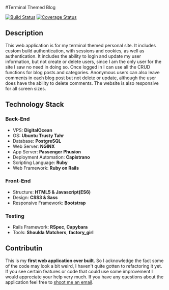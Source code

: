 #Terminal Themed Blog

[![Build Status](https://travis-ci.org/cubadomingo/terminal_theme_blog.svg?branch=master)](https://travis-ci.org/cubadomingo/terminal_theme_blog)
[![Coverage Status](https://coveralls.io/repos/github/cubadomingo/terminal_theme_blog/badge.svg?branch=master)](https://coveralls.io/github/cubadomingo/terminal_theme_blog?branch=master)

## Description

This web application is for my terminal themed personal site. It includes custom build authentication, with sessions and cookies, as well as authentication. It includes the ability to login and update my user information, but not create or delete users, since I am the only user for the site I saw no need in doing so. Once logged in I can use all the CRUD functions for blog posts and categories. Anonymous users can also leave comments in each blog post but not delete or update, although the user does have the ability to delete comments. The website is also responsive for all screen sizes.

## Technology Stack

### Back-End

* VPS: **DigitalOcean**
* OS: **Ubuntu Trusty Tahr**
* Database: **PostgreSQL**
* Web Server: **NGINX**
* App Server: **Passenger Phusion**
* Deployment Automation: **Capistrano**
* Scripting Language: **Ruby**
* Web Framework: **Ruby on Rails**

### Front-End

* Structure: **HTML5 & Javascript(ES6)**
* Design: **CSS3 & Sass**
* Responsive Framework: **Bootstrap**


### Testing

* Rails Framework: **RSpec**, **Capybara**
* Tools: **Shoulda Matchers**, **factory_girl**

## Contributin

This is my **first web application ever built**. So I acknowledge the fact some of the code may look a bit weird, I haven't quite gotten to refactoring it yet. If you see certain features or code that could use some improvement I would appreciate your help very much. If you have any questions about the application feel free to [shoot me an email](mailto:devinosor.io).
